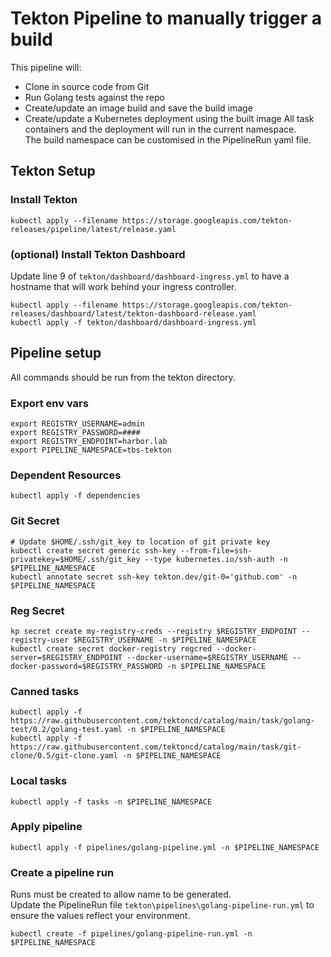 # Tekton Pipeline to manually trigger a build
This pipeline will:
- Clone in source code from Git
- Run Golang tests against the repo
- Create/update an image build and save the build image
- Create/update a Kubernetes deployment using the built image
All task containers and the deployment will run in the current namespace.</br>
The build namespace can be customised in the PipelineRun yaml file.

## Tekton Setup

### Install Tekton

```
kubectl apply --filename https://storage.googleapis.com/tekton-releases/pipeline/latest/release.yaml
```
### (optional) Install Tekton Dashboard
Update line 9 of `tekton/dashboard/dashboard-ingress.yml` to have a hostname that will work behind your ingress controller.
```
kubectl apply --filename https://storage.googleapis.com/tekton-releases/dashboard/latest/tekton-dashboard-release.yaml
kubectl apply -f tekton/dashboard/dashboard-ingress.yml
```

## Pipeline setup

All commands should be run from the tekton directory.

### Export env vars
```
export REGISTRY_USERNAME=admin
export REGISTRY_PASSWORD=####
export REGISTRY_ENDPOINT=harbor.lab
export PIPELINE_NAMESPACE=tbs-tekton
```

### Dependent Resources
```
kubectl apply -f dependencies
```

### Git Secret

```
# Update $HOME/.ssh/git_key to location of git private key
kubectl create secret generic ssh-key --from-file=ssh-privatekey=$HOME/.ssh/git_key --type kubernetes.io/ssh-auth -n $PIPELINE_NAMESPACE
kubectl annotate secret ssh-key tekton.dev/git-0='github.com' -n $PIPELINE_NAMESPACE
```

### Reg Secret
```
kp secret create my-registry-creds --registry $REGISTRY_ENDPOINT --registry-user $REGISTRY_USERNAME -n $PIPELINE_NAMESPACE
kubectl create secret docker-registry regcred --docker-server=$REGISTRY_ENDPOINT --docker-username=$REGISTRY_USERNAME --docker-password=$REGISTRY_PASSWORD -n $PIPELINE_NAMESPACE
```


### Canned tasks
```
kubectl apply -f https://raw.githubusercontent.com/tektoncd/catalog/main/task/golang-test/0.2/golang-test.yaml -n $PIPELINE_NAMESPACE
kubectl apply -f https://raw.githubusercontent.com/tektoncd/catalog/main/task/git-clone/0.5/git-clone.yaml -n $PIPELINE_NAMESPACE
```

### Local tasks
```
kubectl apply -f tasks -n $PIPELINE_NAMESPACE
```

### Apply pipeline
```
kubectl apply -f pipelines/golang-pipeline.yml -n $PIPELINE_NAMESPACE
```

### Create a pipeline run
Runs must be created to allow name to be generated.</br>
Update the PipelineRun file `tekton\pipelines\golang-pipeline-run.yml` to ensure the values reflect your environment.
```
kubectl create -f pipelines/golang-pipeline-run.yml -n $PIPELINE_NAMESPACE
```